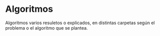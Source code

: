 # Algoritmos
Algoritmos varios resuletos o explicados, en distintas carpetas según el problema o el algoritmo que se plantea.
